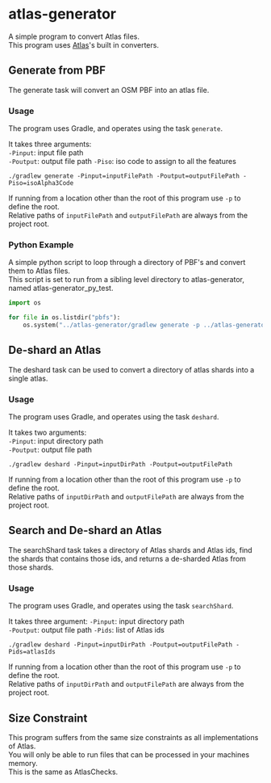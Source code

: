 # atlas-generator

A simple program to convert Atlas files.  
This program uses [Atlas](https://github.com/osmlab/atlas)'s built in converters. 

## Generate from PBF

The generate task will convert an OSM PBF into an atlas file. 

### Usage

The program uses Gradle, and operates using the task `generate`.  

It takes three arguments:  
`-Pinput`: input file path  
`-Poutput`: output file path
`-Piso`: iso code to assign to all the features

`./gradlew generate -Pinput=inputFilePath -Poutput=outputFilePath -Piso=isoAlpha3Code`

If running from a location other than the root of this program use `-p` to define the root.  
Relative paths of `inputFilePath` and `outputFilePath` are always from the project root.  

### Python Example

A simple python script to loop through a directory of PBF's and convert them to Atlas files.  
This script is set to run from a sibling level directory to atlas-generator, named atlas-generator_py_test.

```python
import os

for file in os.listdir("pbfs"):
	os.system("../atlas-generator/gradlew generate -p ../atlas-generator -Pinput=../atlas-generator_py_test/pbfs/{0} -Poutput=../atlas-generator_py_test/atlas/{1}.atlas -Piso=UNK".format(file,file.split('.')[0]))
```

## De-shard an Atlas

The deshard task can be used to convert a directory of atlas shards into a single atlas.

### Usage

The program uses Gradle, and operates using the task `deshard`.  

It takes two arguments:  
`-Pinput`: input directory path  
`-Poutput`: output file path

`./gradlew deshard -Pinput=inputDirPath -Poutput=outputFilePath`

If running from a location other than the root of this program use `-p` to define the root.  
Relative paths of `inputDirPath` and `outputFilePath` are always from the project root. 

## Search and De-shard an Atlas

The searchShard task takes a directory of Atlas shards and Atlas ids, find the shards that contains those ids, 
and returns a de-sharded Atlas from those shards.

### Usage

The program uses Gradle, and operates using the task `searchShard`.

It takes three argument:
`-Pinput`: input directory path  
`-Poutput`: output file path
`-Pids`: list of Atlas ids

`./gradlew deshard -Pinput=inputDirPath -Poutput=outputFilePath -Pids=atlasIds`

If running from a location other than the root of this program use `-p` to define the root.  
Relative paths of `inputDirPath` and `outputFilePath` are always from the project root. 

## Size Constraint

This program suffers from the same size constraints as all implementations of Atlas.  
You will only be able to run files that can be processed in your machines memory.  
This is the same as AtlasChecks.
